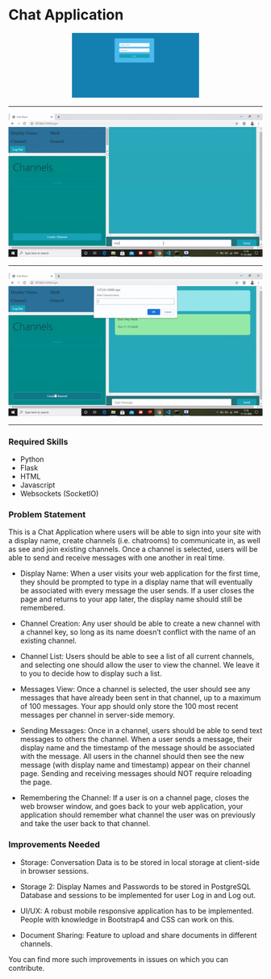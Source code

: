 # Chat Application

<p align= "center" ><img src="/gifs/rm1.png" style="height:auto;width:50%;" /></p>
<hr>

<p align= "center" ><img src="/gifs/chat.gif" /></p>
<hr>

<p align= "center" ><img src="/gifs/channels.gif" /></p>
<hr>

### Required Skills

- Python
- Flask
- HTML
- Javascript
- Websockets (SocketIO)

### Problem Statement

This is a Chat Application where users will be able to sign into your site with a display name, create channels (i.e. chatrooms) to communicate in, as well as see and join existing channels. Once a channel is selected, users will be able to send and receive messages with one another in real time. 

- Display Name: When a user visits your web application for the first time, they should be prompted to type in a display name that will eventually be associated with every message the user sends. If a user closes the page and returns to your app later, the display name should still be remembered.

- Channel Creation: Any user should be able to create a new channel with a channel key, so long as its name doesn’t conflict with the name of an existing channel.

- Channel List: Users should be able to see a list of all current channels, and selecting one should allow the user to view the channel. We leave it to you to decide how to display such a list.

- Messages View: Once a channel is selected, the user should see any messages that have already been sent in that channel, up to a maximum of 100 messages. Your app should only store the 100 most recent messages per channel in server-side memory.

- Sending Messages: Once in a channel, users should be able to send text messages to others the channel. When a user sends a message, their display name and the timestamp of the message should be associated with the message. All users in the channel should then see the new message (with display name and timestamp) appear on their channel page. Sending and receiving messages should NOT require reloading the page.

- Remembering the Channel: If a user is on a channel page, closes the web browser window, and goes back to your web application, your application should remember what channel the user was on previously and take the user back to that channel.

### Improvements Needed

- Storage: Conversation Data is to be stored in local storage at client-side in browser sessions.

- Storage 2: Display Names and Passwords to be stored in PostgreSQL Database and sessions to be implemented for user Log in and Log out.

- UI/UX: A robust mobile responsive application has to be implemented. People with knowledge in Bootstrap4 and CSS can work on this.

- Document Sharing: Feature to upload and share documents in different channels.

You can find more such improvements in issues on which you can contribute.
